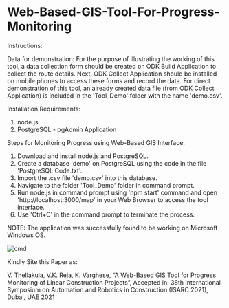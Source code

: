 # Web-Based-GIS-Tool-For-Progress-Monitoring
Instructions:

Data for demonstration:
For the purpose of illustrating the working of this tool, a data collection form should be created on ODK Build Application to collect the route details. Next, ODK Collect Application should be installed on mobile phones to access these forms and record the data. For direct demonstration of this tool, an already created data file (from ODK Collect Application) is included in the 'Tool_Demo' folder with the name 'demo.csv'.

Installation Requirements:
1. node.js
2. PostgreSQL - pgAdmin Application

Steps for Monitoring Progress using Web-Based GIS Interface:
1. Download and install node.js and PostgreSQL.
2. Create a database 'demo' on PostgreSQL using the code in the file 'PostgreSQL Code.txt'.
3. Import the .csv file 'demo.csv' into this database.
4. Navigate to the folder 'Tool_Demo' folder in command prompt.
5. Run node.js in command prompt using 'npm start' command and open 'http://localhost:3000/map' in your Web Browser to access the tool interface.
6. Use 'Ctrl+C' in the command prompt to terminate the process.

NOTE: The application was successfully found to be working on Microsoft Windows OS.

![cmd](https://user-images.githubusercontent.com/53266112/134956177-056246bb-14ca-44c2-82c8-215d20d811e1.PNG)

Kindly Site this Paper as:

V. Thellakula, V.K. Reja, K. Varghese, “A Web-Based GIS Tool for Progress Monitoring of Linear Construction Projects”, Accepted in: 38th International Symposium on Automation and Robotics in Construction (ISARC 2021), Dubai, UAE 2021
